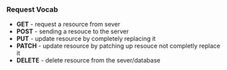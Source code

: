 ### Request Vocab

- **GET** - request a resource from sever
- **POST** - sending a resouce to the server  
- **PUT** - update resource by completely replacing it
- **PATCH** - update resource by patching up resouce not completly replace it
- **DELETE** - delete resource from the sever/database